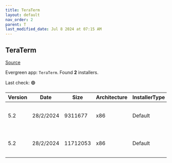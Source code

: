 ```yaml
---
title: TeraTerm
layout: default
nav_order: 2
parent: T
last_modified_date: Jul 8 2024 at 07:15 AM
---
```


## TeraTerm

[Source](https://teratermproject.github.io/index-en.html)

Evergreen app: `TeraTerm`. Found **2** installers.

Last check: 🟢

| Version | Date      | Size     | Architecture | InstallerType | Type | URI                                                                                                                                                                        |
| ------- | --------- | -------- | ------------ | ------------- | ---- | -------------------------------------------------------------------------------------------------------------------------------------------------------------------------- |
| 5.2     | 28/2/2024 | 9311677  | x86          | Default       | exe  | [https://github.com/TeraTermProject/teraterm/releases/download/v5.2/teraterm-5.2.exe](https://github.com/TeraTermProject/teraterm/releases/download/v5.2/teraterm-5.2.exe) |
| 5.2     | 28/2/2024 | 11712053 | x86          | Default       | zip  | [https://github.com/TeraTermProject/teraterm/releases/download/v5.2/teraterm-5.2.zip](https://github.com/TeraTermProject/teraterm/releases/download/v5.2/teraterm-5.2.zip) |
